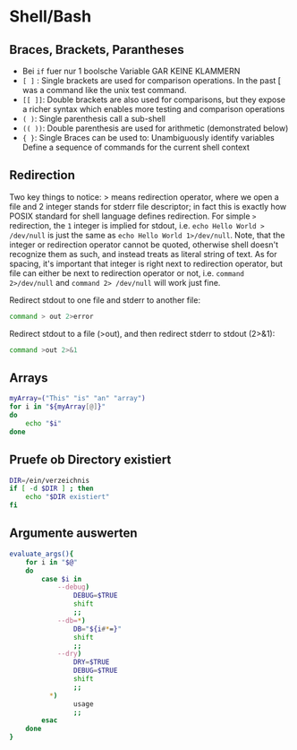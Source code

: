 # Shell/Bash

## Braces, Brackets, Parantheses
* Bei `if` fuer nur 1 boolsche Variable GAR KEINE KLAMMERN
* `[ ]` : Single brackets are used for comparison operations. In the past [ was a command like the unix test command.
* `[[ ]]`: Double brackets are also used for comparisons, but they expose a richer syntax which enables more testing and comparison operations
* `( )`: Single parenthesis call a sub-shell
* `(( ))`: Double parenthesis are used for arithmetic (demonstrated below)
* `{ }`: Single Braces can be used to:
Unambiguously identify variables
Define a sequence of commands for the current shell context

## Redirection
Two key things to notice: > means redirection operator, where we open a file and 2 integer stands for stderr file descriptor; in fact this is exactly how POSIX standard for shell language defines redirection.
For simple `>` redirection, the `1` integer is implied for stdout, i.e. `echo Hello World > /dev/null` is just the same as `echo Hello World 1>/dev/null`. Note, that the integer or redirection operator cannot be quoted, otherwise shell doesn't recognize them as such, and instead treats as literal string of text. As for spacing, it's important that integer is right next to redirection operator, but file can either be next to redirection operator or not, i.e. `command 2>/dev/null` and `command 2> /dev/null` will work just fine.

Redirect stdout to one file and stderr to another file:
```sh
command > out 2>error
```

Redirect stdout to a file (>out), and then redirect stderr to stdout (2>&1):
```sh
command >out 2>&1
```

## Arrays
```bash
myArray=("This" "is" "an" "array")
for i in "${myArray[@]}"
do
	echo "$i"
done
```
## Pruefe ob Directory existiert
```bash
DIR=/ein/verzeichnis
if [ -d $DIR ] ; then
	echo "$DIR existiert"
fi
```

## Argumente auswerten
```bash
evaluate_args(){
	for i in "$@"
	do
		case $i in
			--debug)
				DEBUG=$TRUE
				shift
				;;
			--db=*)
				DB="${i#*=}"
				shift
				;;
			--dry)
				DRY=$TRUE
				DEBUG=$TRUE
				shift
				;;
		  *)
				usage
				;;
		esac
	done 
}
```
